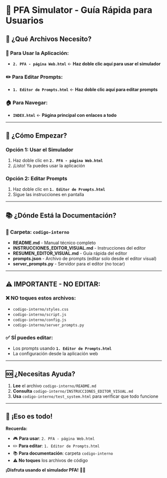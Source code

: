 # 🚀 **PFA Simulator - Guía Rápida para Usuarios**

## 📁 **¿Qué Archivos Necesito?**

### **🎯 Para Usar la Aplicación:**
- **`2. PFA - página Web.html`** ← **Haz doble clic aquí para usar el simulador**

### **✏️ Para Editar Prompts:**
- **`1. Editor de Prompts.html`** ← **Haz doble clic aquí para editar prompts**

### **🏠 Para Navegar:**
- **`INDEX.html`** ← **Página principal con enlaces a todo**

---

## 🚀 **¿Cómo Empezar?**

### **Opción 1: Usar el Simulador**
1. Haz doble clic en **`2. PFA - página Web.html`**
2. ¡Listo! Ya puedes usar la aplicación

### **Opción 2: Editar Prompts**
1. Haz doble clic en **`1. Editor de Prompts.html`**
2. Sigue las instrucciones en pantalla

---

## 📚 **¿Dónde Está la Documentación?**

### **📁 Carpeta: `codigo-interno`**
- **README.md** - Manual técnico completo
- **INSTRUCCIONES_EDITOR_VISUAL.md** - Instrucciones del editor
- **RESUMEN_EDITOR_VISUAL.md** - Guía rápida del editor
- **prompts.json** - Archivo de prompts (editar solo desde el editor visual)
- **server_prompts.py** - Servidor para el editor (no tocar)

---

## ⚠️ **IMPORTANTE - NO EDITAR:**

### **❌ NO toques estos archivos:**
- `codigo-interno/styles.css`
- `codigo-interno/script.js`
- `codigo-interno/config.js`
- `codigo-interno/server_prompts.py`

### **✅ SÍ puedes editar:**
- Los prompts usando **`1. Editor de Prompts.html`**
- La configuración desde la aplicación web

---

## 🆘 **¿Necesitas Ayuda?**

1. **Lee** el archivo `codigo-interno/README.md`
2. **Consulta** `codigo-interno/INSTRUCCIONES_EDITOR_VISUAL.md`
3. **Usa** `codigo-interno/test_system.html` para verificar que todo funcione

---

## 🎉 **¡Eso es todo!**

**Recuerda:**
- 🎮 **Para usar**: `2. PFA - página Web.html`
- ✏️ **Para editar**: `1. Editor de Prompts.html`
- 📚 **Para documentación**: carpeta `codigo-interno`
- ⚠️ **No toques** los archivos de código

**¡Disfruta usando el simulador PFA!** 🚀✨
